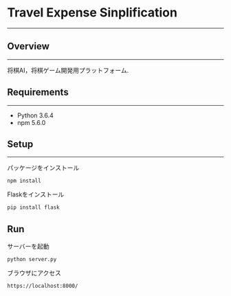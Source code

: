 # Travel Expense Sinplification

---
## Overview
---
将棋AI，将棋ゲーム開発用プラットフォーム.

## Requirements
---
* Python 3.6.4
* npm 5.6.0

## Setup
---

パッケージをインストール
```
npm install
```

Flaskをインストール
```bash
pip install flask
```

## Run

サーバーを起動
```
python server.py
```

ブラウザにアクセス
```
https://localhost:8000/
```